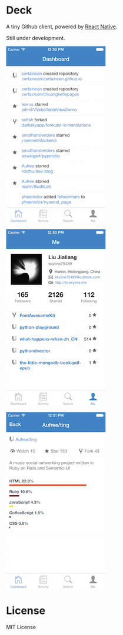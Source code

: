 Deck
====

A tiny Github client, powered by [React Native](https://github.com/facebook/react-native). 

Still under development.

![1](./Screenshots/1.png)

![2](./Screenshots/2.png)

![3](./Screenshots/3.png)


License
=======

MIT License

